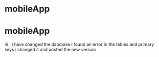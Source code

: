 # mobileApp
# mobileApp
hi , 
i have changed the database 
i found an error in the tables and primary keys
i changed it and posted the new version
